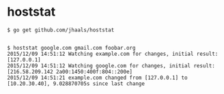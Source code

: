 # hoststat

    $ go get github.com/jhaals/hoststat


    $ hoststat google.com gmail.com foobar.org
    2015/12/09 14:51:12 Watching example.com for changes, initial result: [127.0.0.1]
    2015/12/09 14:51:12 Watching google.com for changes, initial result: [216.58.209.142 2a00:1450:400f:804::200e]
    2015/12/09 14:51:21 example.com changed from [127.0.0.1] to [10.20.30.40], 9.028870705s since last change
